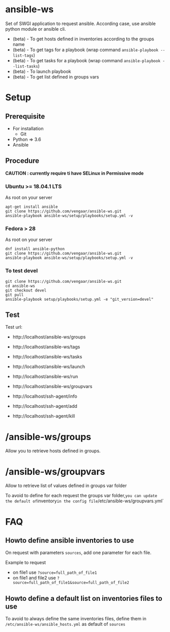 # ansible-ws

Set of SWGI application to request ansible.
According case, use ansible python module or ansible cli.

* (beta) - To get hosts defined in inventories according to the groups name
* (beta) - To get tags for a playbook (wrap command `ansible-playbook --list-tags`) 
* (beta) - To get tasks for a playbook (wrap command `ansible-playbook --list-tasks`)
* (beta) - To launch playbook
* (beta) - To get list defined in groups vars

# Setup

## Prerequisite

* For installation
  * Git
* Python => 3.6
* Ansible

## Procedure

**CAUTION : currently require ti have SELinux in Permissive mode**

### Ubuntu >= 18.04.1 LTS

As root on your server

~~~~
apt-get install ansible
git clone https://github.com/vengaar/ansible-ws.git
ansible-playbook ansible-ws/setup/playbooks/setup.yml -v
~~~~

### Fedora > 28
   
As root on your server

~~~~
dnf install ansible-python
git clone https://github.com/vengaar/ansible-ws.git
ansible-playbook ansible-ws/setup/playbooks/setup.yml -v
~~~~

### To test devel

~~~~
git clone https://github.com/vengaar/ansible-ws.git
cd ansible-ws
git checkout devel
git pull
ansible-playbook setup/playbooks/setup.yml -e "git_version=devel"
~~~~

## Test
Test url:

* http://localhost/ansible-ws/groups
* http://localhost/ansible-ws/tags
* http://localhost/ansible-ws/tasks
* http://localhost/ansible-ws/launch
* http://localhost/ansible-ws/run
* http://localhost/ansible-ws/groupvars

* http://localhost/ssh-agent/info
* http://localhost/ssh-agent/add
* http://localhost/ssh-agent/kill

# /ansible-ws/groups

Allow you to retrieve hosts defined in groups.

# /ansible-ws/groupvars

Allow to retrieve list of values defined in groups var folder

To avoid to define for each request the groups var folder,`
you can update the default of `inventory` in the config file `/etc/ansible-ws/groupvars.yml`

# FAQ

## Howto define ansible inventories to use

On request with parameters `sources`, add one parameter for each file.

Example to request

* on file1 use `?source=full_path_of_file1`
* on file1 and file2 use `?source=full_path_of_file1&source=full_path_of_file2`

## Howto define a default list on inventories files to use

To avoid to always define the same inventories files, define them in `/etc/ansible-ws/ansible_hosts.yml` as default of `sources`
